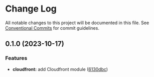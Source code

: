 # Change Log

All notable changes to this project will be documented in this file.
See [Conventional Commits](https://conventionalcommits.org) for commit guidelines.

## 0.1.0 (2023-10-17)


### Features

* **cloudfront:** add Cloudfront module ([6130dbc](https://github.com/aldra-consulting/infrastructure-modules/commit/6130dbc435e310c6553287528afd388774d170c2))
